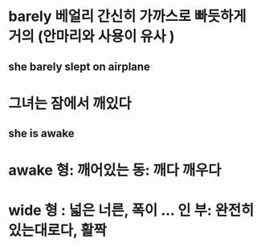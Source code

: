 # barely 베얼리 간신히 가까스로 빠듯하게 거의 (안마리와 사용이 유사 )
## she barely slept on airplane 

# 그녀는 잠에서 깨있다
## she is awake  

# awake 형: 깨어있는 동: 깨다 깨우다

# wide 형 : 넓은 너른, 폭이 ... 인 부: 완전히 있는대로다, 활짝 


